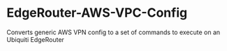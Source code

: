 # EdgeRouter-AWS-VPC-Config
Converts generic AWS VPN config to a set of commands to execute on an Ubiquiti EdgeRouter
